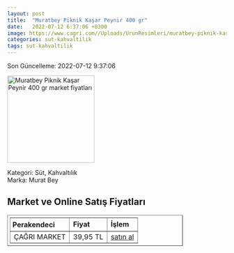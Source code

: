 ```yaml
---
layout: post
title:  "Muratbey Piknik Kaşar Peynir 400 gr"
date:   2022-07-12 6:37:06 +0300
image: https://www.cagri.com//Uploads/UrunResimleri/muratbey-piknik-kasar-peynir-300-gr-1-61b1.jpg
categories: sut-kahvaltilik
tags: sut-kahvaltilik
---
```


Son Güncelleme: 2022-07-12 9:37:06

<img src="https://www.cagri.com//Uploads/UrunResimleri/muratbey-piknik-kasar-peynir-300-gr-1-61b1.jpg" width="200" alt="Muratbey Piknik Kaşar Peynir 400 gr market fiyatları" />

Kategori: Süt, Kahvaltılık
<br />
Marka: Murat Bey

<h2>Market ve Online Satış Fiyatları</h2>

<table border="1" style="padding: 5px;width:80%;">
  <tr>
    <td style="padding: 5px;"><strong>Perakendeci</strong></td>
    <td><strong>Fiyat</strong></td>
    <td><strong>İşlem</strong></td>
  </tr>
  <tr>
              <td title="Çağrı Market">ÇAĞRI MARKET</td>
              <td>39,95 TL</td>
              <td><a title="Çağrı Market" target="_blank" href="https://www.cagri.com/muratbey-piknik-kasar-peynir-400-gr">satın al</a></td>
            </tr>
</table>
